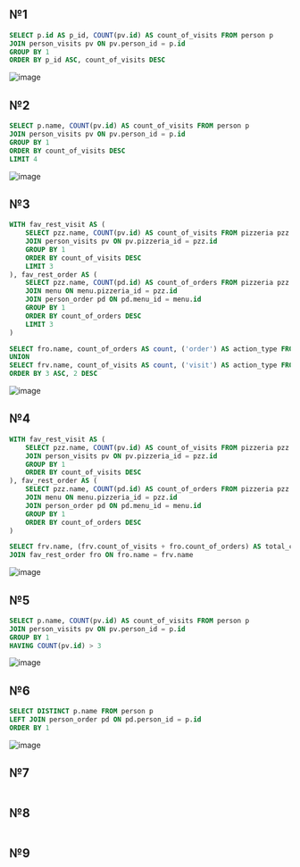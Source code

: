 ## №1
```sql
SELECT p.id AS p_id, COUNT(pv.id) AS count_of_visits FROM person p
JOIN person_visits pv ON pv.person_id = p.id
GROUP BY 1
ORDER BY p_id ASC, count_of_visits DESC
```
![image](https://github.com/IAmIngibitor/DB-practice-in-college/assets/109351663/5e166582-0c9d-4af5-b01b-501508383596)  
  
## №2
```sql
SELECT p.name, COUNT(pv.id) AS count_of_visits FROM person p
JOIN person_visits pv ON pv.person_id = p.id
GROUP BY 1
ORDER BY count_of_visits DESC
LIMIT 4
```
![image](https://github.com/IAmIngibitor/DB-practice-in-college/assets/109351663/4eee41ae-3cdd-4786-bfe8-808b0b013766)  
  
## №3
```sql
WITH fav_rest_visit AS (
	SELECT pzz.name, COUNT(pv.id) AS count_of_visits FROM pizzeria pzz
	JOIN person_visits pv ON pv.pizzeria_id = pzz.id
	GROUP BY 1
	ORDER BY count_of_visits DESC
	LIMIT 3
), fav_rest_order AS (
	SELECT pzz.name, COUNT(pd.id) AS count_of_orders FROM pizzeria pzz
	JOIN menu ON menu.pizzeria_id = pzz.id
	JOIN person_order pd ON pd.menu_id = menu.id
	GROUP BY 1
	ORDER BY count_of_orders DESC
	LIMIT 3
)

SELECT fro.name, count_of_orders AS count, ('order') AS action_type FROM fav_rest_order fro
UNION
SELECT frv.name, count_of_visits AS count, ('visit') AS action_type FROM fav_rest_visit frv
ORDER BY 3 ASC, 2 DESC
```
![image](https://github.com/IAmIngibitor/DB-practice-in-college/assets/109351663/e9a1297f-a4bd-45ca-8f7d-be683dcc5a71)  
  
## №4
```sql
WITH fav_rest_visit AS (
	SELECT pzz.name, COUNT(pv.id) AS count_of_visits FROM pizzeria pzz
	JOIN person_visits pv ON pv.pizzeria_id = pzz.id
	GROUP BY 1
	ORDER BY count_of_visits DESC
), fav_rest_order AS (
	SELECT pzz.name, COUNT(pd.id) AS count_of_orders FROM pizzeria pzz
	JOIN menu ON menu.pizzeria_id = pzz.id
	JOIN person_order pd ON pd.menu_id = menu.id
	GROUP BY 1
	ORDER BY count_of_orders DESC
)

SELECT frv.name, (frv.count_of_visits + fro.count_of_orders) AS total_count FROM fav_rest_visit frv
JOIN fav_rest_order fro ON fro.name = frv.name
```
![image](https://github.com/IAmIngibitor/DB-practice-in-college/assets/109351663/f4aeca12-79f0-422c-bf78-ec6df706d56b)  
  
## №5
```sql
SELECT p.name, COUNT(pv.id) AS count_of_visits FROM person p
JOIN person_visits pv ON pv.person_id = p.id
GROUP BY 1
HAVING COUNT(pv.id) > 3
```
![image](https://github.com/IAmIngibitor/DB-practice-in-college/assets/109351663/e9689644-ddf0-4ec6-9ecb-75ac52ab5c57)  
  
## №6
```sql
SELECT DISTINCT p.name FROM person p
LEFT JOIN person_order pd ON pd.person_id = p.id
ORDER BY 1
```
![image](https://github.com/IAmIngibitor/DB-practice-in-college/assets/109351663/3079e06a-5295-48d8-beeb-bc1e29c8dd0e)  
  
## №7
```sql

```

## №8
```sql

```

## №9
```sql

```
